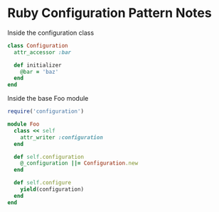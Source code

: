 # Ruby Configuration Pattern Notes

Inside the configuration class

```ruby
class Configuration
  attr_accessor :bar

  def initializer
    @bar = 'baz'
  end
end
```

Inside the base Foo module

```ruby
require('configuration')

module Foo
  class << self
    attr_writer :configuration
  end

  def self.configuration
    @_configuration ||= Configuration.new
  end

  def self.configure
    yield(configuration)
  end
end
```